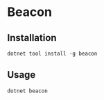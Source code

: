 # Beacon

## Installation
```console
dotnet tool install -g beacon
```

## Usage
```console
dotnet beacon
```
